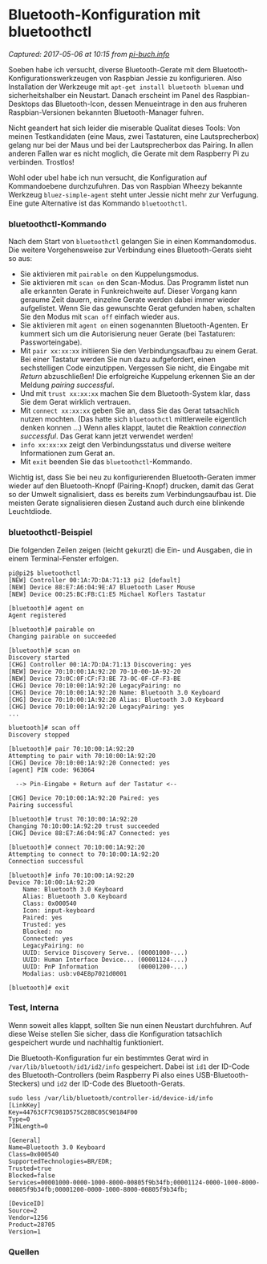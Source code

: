 # Bluetooth-Konfiguration mit bluetoothctl

_Captured: 2017-05-06 at 10:15 from [pi-buch.info](https://pi-buch.info/bluetooth-konfiguration-mit-bluetoothctl/)_

Soeben habe ich versucht, diverse Bluetooth-Gerate mit dem Bluetooth-Konfigurationswerkzeugen von Raspbian Jessie zu konfigurieren. Also Installation der Werkzeuge mit `apt-get install bluetooth blueman` und sicherheitshalber ein Neustart. Danach erscheint im Panel des Raspbian-Desktops das Bluetooth-Icon, dessen Menueintrage in den aus fruheren Raspbian-Versionen bekannten Bluetooth-Manager fuhren.

Nicht geandert hat sich leider die miserable Qualitat dieses Tools: Von meinen Testkandidaten (eine Maus, zwei Tastaturen, eine Lautsprecherbox) gelang nur bei der Maus und bei der Lautsprecherbox das Pairing. In allen anderen Fallen war es nicht moglich, die Gerate mit dem Raspberry Pi zu verbinden. Trostlos!

Wohl oder ubel habe ich nun versucht, die Konfiguration auf Kommandoebene durchzufuhren. Das von Raspbian Wheezy bekannte Werkzeug `bluez-simple-agent` steht unter Jessie nicht mehr zur Verfugung. Eine gute Alternative ist das Kommando `bluetoothctl`.

### bluetoothctl-Kommando

Nach dem Start von `bluetoothctl` gelangen Sie in einen Kommandomodus. Die weitere Vorgehensweise zur Verbindung eines Bluetooth-Gerats sieht so aus:

  * Sie aktivieren mit `pairable on` den Kuppelungsmodus.
  * Sie aktivieren mit `scan on` den Scan-Modus. Das Programm listet nun alle erkannten Gerate in Funkreichweite auf. Dieser Vorgang kann geraume Zeit dauern, einzelne Gerate werden dabei immer wieder aufgelistet. Wenn Sie das gewunschte Gerat gefunden haben, schalten Sie den Modus mit `scan off` einfach wieder aus. 
  * Sie aktivieren mit `agent on` einen sogenannten Bluetooth-Agenten. Er kummert sich um die Autorisierung neuer Gerate (bei Tastaturen: Passworteingabe).
  * Mit `pair xx:xx:xx` initiieren Sie den Verbindungsaufbau zu einem Gerat. Bei einer Tastatur werden Sie nun dazu aufgefordert, einen sechstelligen Code einzutippen. Vergessen Sie nicht, die Eingabe mit _Return_ abzuschließen! Die erfolgreiche Kuppelung erkennen Sie an der Meldung _pairing successful_.
  * Und mit `trust xx:xx:xx` machen Sie dem Bluetooth-System klar, dass Sie dem Gerat wirklich vertrauen.
  * Mit `connect xx:xx:xx` geben Sie an, dass Sie das Gerat tatsachlich nutzen mochten. (Das hatte sich `bluetoothctl` mittlerweile eigentlich denken konnen …) Wenn alles klappt, lautet die Reaktion _connection successful_. Das Gerat kann jetzt verwendet werden! 
  * `info xx:xx:xx` zeigt den Verbindungsstatus und diverse weitere Informationen zum Gerat an.
  * Mit `exit` beenden Sie das `bluetoothctl`-Kommando.

Wichtig ist, dass Sie bei neu zu konfigurierenden Bluetooth-Geraten immer wieder auf den Bluetooth-Knopf (Pairing-Knopf) drucken, damit das Gerat so der Umwelt signalisiert, dass es bereits zum Verbindungsaufbau ist. Die meisten Gerate signalisieren diesen Zustand auch durch eine blinkende Leuchtdiode.

### bluetoothctl-Beispiel

Die folgenden Zeilen zeigen (leicht gekurzt) die Ein- und Ausgaben, die in einem Terminal-Fenster erfolgen.
    
    
    pi@pi2$ bluetoothctl 
    [NEW] Controller 00:1A:7D:DA:71:13 pi2 [default]
    [NEW] Device 88:E7:A6:04:9E:A7 Bluetooth Laser Mouse
    [NEW] Device 00:25:BC:FB:C1:E5 Michael Koflers Tastatur
    
    [bluetooth]# agent on
    Agent registered
    
    [bluetooth]# pairable on
    Changing pairable on succeeded
    
    [bluetooth]# scan on
    Discovery started
    [CHG] Controller 00:1A:7D:DA:71:13 Discovering: yes
    [NEW] Device 70:10:00:1A:92:20 70-10-00-1A-92-20
    [NEW] Device 73:0C:0F:CF:F3:BE 73-0C-0F-CF-F3-BE
    [CHG] Device 70:10:00:1A:92:20 LegacyPairing: no
    [CHG] Device 70:10:00:1A:92:20 Name: Bluetooth 3.0 Keyboard
    [CHG] Device 70:10:00:1A:92:20 Alias: Bluetooth 3.0 Keyboard
    [CHG] Device 70:10:00:1A:92:20 LegacyPairing: yes
    ...
    
    bluetooth]# scan off
    Discovery stopped
    
    [bluetooth]# pair 70:10:00:1A:92:20
    Attempting to pair with 70:10:00:1A:92:20
    [CHG] Device 70:10:00:1A:92:20 Connected: yes
    [agent] PIN code: 963064
    
      --> Pin-Eingabe + Return auf der Tastatur <--
    
    [CHG] Device 70:10:00:1A:92:20 Paired: yes
    Pairing successful
    
    [bluetooth]# trust 70:10:00:1A:92:20
    Changing 70:10:00:1A:92:20 trust succeeded
    [CHG] Device 88:E7:A6:04:9E:A7 Connected: yes
    
    [bluetooth]# connect 70:10:00:1A:92:20
    Attempting to connect to 70:10:00:1A:92:20
    Connection successful
    
    [bluetooth]# info 70:10:00:1A:92:20
    Device 70:10:00:1A:92:20
        Name: Bluetooth 3.0 Keyboard
        Alias: Bluetooth 3.0 Keyboard
        Class: 0x000540
        Icon: input-keyboard
        Paired: yes
        Trusted: yes
        Blocked: no
        Connected: yes
        LegacyPairing: no
        UUID: Service Discovery Serve.. (00001000-...)
        UUID: Human Interface Device... (00001124-...)
        UUID: PnP Information           (00001200-...)
        Modalias: usb:v04E8p7021d0001
    
    [bluetooth]# exit
    

### Test, Interna

Wenn soweit alles klappt, sollten Sie nun einen Neustart durchfuhren. Auf diese Weise stellen Sie sicher, dass die Konfiguration tatsachlich gespeichert wurde und nachhaltig funktioniert.

Die Bluetooth-Konfiguration fur ein bestimmtes Gerat wird in `/var/lib/bluetooth/id1/id2/info` gespeichert. Dabei ist `id1` der ID-Code des Bluetooth-Controllers (beim Raspberry Pi also eines USB-Bluetooth-Steckers) und `id2` der ID-Code des Bluetooth-Gerats.
    
    
    sudo less /var/lib/bluetooth/controller-id/device-id/info
    [LinkKey]
    Key=44763CF7C981D575C28BC05C90184F00
    Type=0
    PINLength=0
    
    [General]
    Name=Bluetooth 3.0 Keyboard
    Class=0x000540
    SupportedTechnologies=BR/EDR;
    Trusted=true
    Blocked=false
    Services=00001000-0000-1000-8000-00805f9b34fb;00001124-0000-1000-8000-00805f9b34fb;00001200-0000-1000-8000-00805f9b34fb;
    
    [DeviceID]
    Source=2
    Vendor=1256
    Product=28705
    Version=1
    

### Quellen
